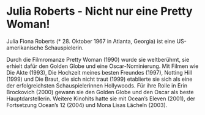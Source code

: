 # Julia Roberts - Nicht nur eine Pretty Woman!

Julia Fiona Roberts (* 28. Oktober 1967 in Atlanta, Georgia) ist eine US-amerikanische Schauspielerin.

Durch die Filmromanze Pretty Woman (1990) wurde sie weltberühmt, sie erhielt dafür den Golden Globe und eine Oscar-Nominierung. 
Mit Filmen wie Die Akte (1993), Die Hochzeit meines besten Freundes (1997), Notting Hill (1999) und Die Braut, die sich nicht traut (1999) etablierte sie sich als eine der erfolgreichsten Schauspielerinnen Hollywoods. 
Für ihre Rolle in Erin Brockovich (2000) gewann sie den Golden Globe und den Oscar als beste Hauptdarstellerin. 
Weitere Kinohits hatte sie mit Ocean’s Eleven (2001), der Fortsetzung Ocean’s 12 (2004) und Mona Lisas Lächeln (2003). 